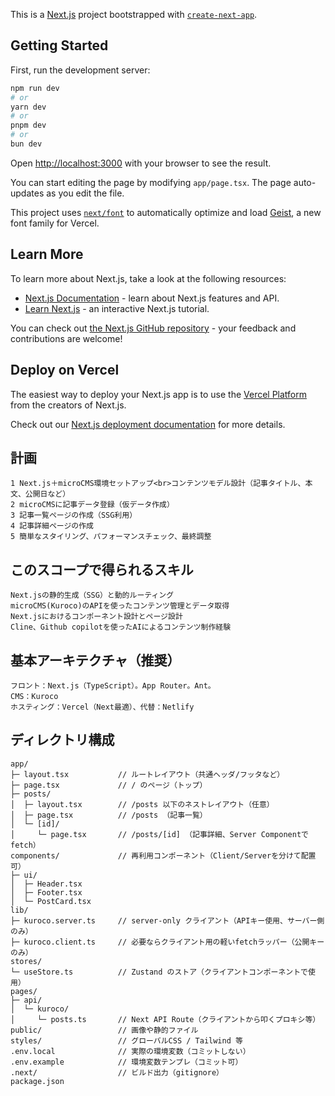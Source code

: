 This is a [Next.js](https://nextjs.org) project bootstrapped with [`create-next-app`](https://nextjs.org/docs/app/api-reference/cli/create-next-app).

## Getting Started

First, run the development server:

```bash
npm run dev
# or
yarn dev
# or
pnpm dev
# or
bun dev
```

Open [http://localhost:3000](http://localhost:3000) with your browser to see the result.

You can start editing the page by modifying `app/page.tsx`. The page auto-updates as you edit the file.

This project uses [`next/font`](https://nextjs.org/docs/app/building-your-application/optimizing/fonts) to automatically optimize and load [Geist](https://vercel.com/font), a new font family for Vercel.

## Learn More

To learn more about Next.js, take a look at the following resources:

- [Next.js Documentation](https://nextjs.org/docs) - learn about Next.js features and API.
- [Learn Next.js](https://nextjs.org/learn) - an interactive Next.js tutorial.

You can check out [the Next.js GitHub repository](https://github.com/vercel/next.js) - your feedback and contributions are welcome!

## Deploy on Vercel

The easiest way to deploy your Next.js app is to use the [Vercel Platform](https://vercel.com/new?utm_medium=default-template&filter=next.js&utm_source=create-next-app&utm_campaign=create-next-app-readme) from the creators of Next.js.

Check out our [Next.js deployment documentation](https://nextjs.org/docs/app/building-your-application/deploying) for more details.

## 計画

```
1 Next.js＋microCMS環境セットアップ<br>コンテンツモデル設計（記事タイトル、本文、公開日など） 
2 microCMSに記事データ登録（仮データ作成）                              
3 記事一覧ページの作成（SSG利用）                                      
4 記事詳細ページの作成                                                
5 簡単なスタイリング、パフォーマンスチェック、最終調整
```        

## このスコープで得られるスキル
```
Next.jsの静的生成（SSG）と動的ルーティング
microCMS(Kuroco)のAPIを使ったコンテンツ管理とデータ取得
Next.jsにおけるコンポーネント設計とページ設計
Cline、Github copilotを使ったAIによるコンテンツ制作経験
```

## 基本アーキテクチャ（推奨）
```
フロント：Next.js（TypeScript）。App Router。Ant。
CMS：Kuroco
ホスティング：Vercel（Next最適）、代替：Netlify
```

## ディレクトリ構成

```
app/
├─ layout.tsx           // ルートレイアウト（共通ヘッダ/フッタなど）
├─ page.tsx             // / のページ（トップ）
├─ posts/
│  ├─ layout.tsx        // /posts 以下のネストレイアウト（任意）
│  ├─ page.tsx          // /posts （記事一覧）
│  └─ [id]/
│     └─ page.tsx       // /posts/[id] （記事詳細、Server Componentでfetch）
components/             // 再利用コンポーネント（Client/Serverを分けて配置可）
├─ ui/
│  ├─ Header.tsx
│  ├─ Footer.tsx
│  └─ PostCard.tsx
lib/
├─ kuroco.server.ts     // server-only クライアント（APIキー使用、サーバー側のみ）
├─ kuroco.client.ts     // 必要ならクライアント用の軽いfetchラッパー（公開キーのみ）
stores/
└─ useStore.ts          // Zustand のストア（クライアントコンポーネントで使用）
pages/
├─ api/
│  └─ kuroco/
│     └─ posts.ts       // Next API Route（クライアントから叩くプロキシ等）
public/                 // 画像や静的ファイル
styles/                 // グローバルCSS / Tailwind 等
.env.local              // 実際の環境変数（コミットしない）
.env.example            // 環境変数テンプレ（コミット可）
.next/                  // ビルド出力（gitignore）
package.json
```
